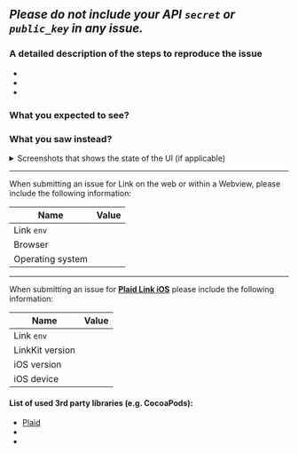 *Please do not include your API `secret` or `public_key` in any issue.*
---
### A detailed description of the steps to reproduce the issue

* 
* 
* 

### What you expected to see?

### What you saw instead?

<details><summary>Screenshots that shows the state of the UI (if applicable)</summary>

Drag & drop your screenshot files here.

</details>

---

When submitting an issue for Link on the web or within a Webview, please include the following information:

|       Name       | Value |
|------------------|-------|
| Link `env`       |       |
| Browser          |       |
| Operating system |       |

---

When submitting an issue for [**Plaid Link iOS**](https://github.com/plaid/link/tree/master/ios)
please include the following information:

| Name            | Value |
|-----------------|-------|
| Link `env`      |       |
| LinkKit version |       |
| iOS version     |       |
| iOS device      |       |


#### List of used 3rd party libraries (e.g. CocoaPods):

* [Plaid](https://cocoapods.org/pods/Plaid)
*
*
